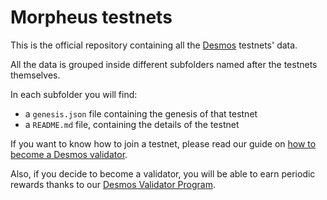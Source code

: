 # Morpheus testnets
This is the official repository containing all the [Desmos](https://github.com/desmos-labs/desmos) testnets' data.

All the data is grouped inside different subfolders named after the testnets themselves.

In each subfolder you will find: 
- a `genesis.json` file containing the genesis of that testnet
- a `README.md` file, containing the details of the testnet

If you want to know how to join a testnet, please read our guide on [how to become a Desmos validator](https://docs.desmos.network/validators/setup.html). 

Also, if you decide to become a validator, you will be able to earn periodic rewards thanks to our [Desmos Validator Program](https://medium.com/desmosnetwork/introducing-the-new-desmos-validator-program-1782d3eaa98f).
